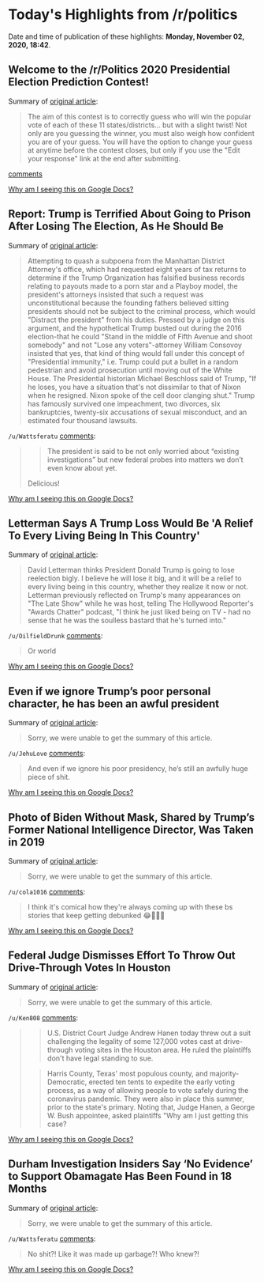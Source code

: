 # Today's Highlights from /r/politics

Date and time of publication of these highlights: **Monday, November 02, 2020, 18:42**.

## Welcome to the /r/Politics 2020 Presidential Election Prediction Contest!

Summary of [original article](https://www.reddit.com/r/politics/comments/j9sppy/welcome_to_the_rpolitics_2020_presidential/):

> The aim of this contest is to correctly guess who will win the popular vote of each of these 11 states/districts... but with a slight twist! Not only are you guessing the winner, you must also weigh how confident you are of your guess. You will have the option to change your guess at anytime before the contest closes, but only if you use the "Edit your response" link at the end after submitting.

[comments](https://www.reddit.com/r/politics/comments/j9sppy/welcome_to_the_rpolitics_2020_presidential/)

[Why am I seeing this on Google Docs?](https://docs.google.com/document/d/1Dc6We63vOXIZsc0op-Bt4abqkYjXzOigalQqFxmvvbM/edit?usp=sharing)

## Report: Trump is Terrified About Going to Prison After Losing The Election, As He Should Be

Summary of [original article](https://www.vanityfair.com/news/2020/11/donald-trump-post-white-house-prosecutions?utm_source=twitter&mbid=social_twitter&utm_medium=social&utm_social-type=owned&utm_brand=vf):

> Attempting to quash a subpoena from the Manhattan District Attorney's office, which had requested eight years of tax returns to determine if the Trump Organization has falsified business records relating to payouts made to a porn star and a Playboy model, the president's attorneys insisted that such a request was unconstitutional because the founding fathers believed sitting presidents should not be subject to the criminal process, which would "Distract the president" from his duties. Pressed by a judge on this argument, and the hypothetical Trump busted out during the 2016 election-that he could "Stand in the middle of Fifth Avenue and shoot somebody" and not "Lose any voters"-attorney William Consovoy insisted that yes, that kind of thing would fall under this concept of "Presidential immunity," i.e. Trump could put a bullet in a random pedestrian and avoid prosecution until moving out of the White House. The Presidential historian Michael Beschloss said of Trump, "If he loses, you have a situation that's not dissimilar to that of Nixon when he resigned. Nixon spoke of the cell door clanging shut." Trump has famously survived one impeachment, two divorces, six bankruptcies, twenty-six accusations of sexual misconduct, and an estimated four thousand lawsuits.

`/u/Wattsferatu` [comments](https://www.reddit.com/r/politics/comments/jmxsgq/report_trump_is_terrified_about_going_to_prison/):

> >The president is said to be not only worried about “existing investigations” but new federal probes into matters we don’t even know about yet.
> 
> Delicious!

[Why am I seeing this on Google Docs?](https://docs.google.com/document/d/1Dc6We63vOXIZsc0op-Bt4abqkYjXzOigalQqFxmvvbM/edit?usp=sharing)

## Letterman Says A Trump Loss Would Be 'A Relief To Every Living Being In This Country'

Summary of [original article](https://m.huffpost.com/us/entry/us_5fa0406ac5b6501b4ba6b708?ncid=APPLENEWS00001):

> David Letterman thinks President Donald Trump is going to lose reelection bigly. I believe he will lose it big, and it will be a relief to every living being in this country, whether they realize it now or not. Letterman previously reflected on Trump's many appearances on "The Late Show" while he was host, telling The Hollywood Reporter's "Awards Chatter" podcast, "I think he just liked being on TV - had no sense that he was the soulless bastard that he's turned into."

`/u/OilfieldDrunk` [comments](https://www.reddit.com/r/politics/comments/jmxoj8/letterman_says_a_trump_loss_would_be_a_relief_to/):

> Or world

[Why am I seeing this on Google Docs?](https://docs.google.com/document/d/1Dc6We63vOXIZsc0op-Bt4abqkYjXzOigalQqFxmvvbM/edit?usp=sharing)

## Even if we ignore Trump’s poor personal character, he has been an awful president

Summary of [original article](https://chicago.suntimes.com/columnists/2020/11/2/21546706/trump-accomplishments-second-term-personal-character-jesse-jackson):

> Sorry, we were unable to get the summary of this article.

`/u/JehuLove` [comments](https://www.reddit.com/r/politics/comments/jmypjz/even_if_we_ignore_trumps_poor_personal_character/):

> And even if we ignore his poor presidency, he’s still an awfully huge piece of shit.

[Why am I seeing this on Google Docs?](https://docs.google.com/document/d/1Dc6We63vOXIZsc0op-Bt4abqkYjXzOigalQqFxmvvbM/edit?usp=sharing)

## Photo of Biden Without Mask, Shared by Trump’s Former National Intelligence Director, Was Taken in 2019

Summary of [original article](https://ktla.com/news/politics/photo-of-biden-without-mask-shared-by-trumps-former-national-intelligence-director-was-taken-in-2019/):

> Sorry, we were unable to get the summary of this article.

`/u/cola1016` [comments](https://www.reddit.com/r/politics/comments/jmwgv8/photo_of_biden_without_mask_shared_by_trumps/):

> I think it's comical how they're always coming up with these bs stories that keep getting debunked 😂🤦🏻‍♀️

[Why am I seeing this on Google Docs?](https://docs.google.com/document/d/1Dc6We63vOXIZsc0op-Bt4abqkYjXzOigalQqFxmvvbM/edit?usp=sharing)

## Federal Judge Dismisses Effort To Throw Out Drive-Through Votes In Houston

Summary of [original article](https://www.npr.org/2020/11/02/930365888/federal-judge-dismisses-effort-to-throw-out-drive-through-votes-in-houston?utm_source=dlvr.it&utm_medium=twitter):

> Sorry, we were unable to get the summary of this article.

`/u/Ken808` [comments](https://www.reddit.com/r/politics/comments/jmvft0/federal_judge_dismisses_effort_to_throw_out/):

> >U.S. District Court Judge Andrew Hanen today threw out a suit challenging the legality of some 127,000 votes cast at drive-through voting sites in the Houston area. He ruled the plaintiffs don't have legal standing to sue.
> 
> >Harris County, Texas' most populous county, and majority-Democratic, erected ten tents to expedite the early voting process, as a way of allowing people to vote safely during the coronavirus pandemic. They were also in place this summer, prior to the state's primary. Noting that, Judge Hanen, a George W. Bush appointee, asked plaintiffs "Why am I just getting this case?

[Why am I seeing this on Google Docs?](https://docs.google.com/document/d/1Dc6We63vOXIZsc0op-Bt4abqkYjXzOigalQqFxmvvbM/edit?usp=sharing)

## Durham Investigation Insiders Say ‘No Evidence’ to Support Obamagate Has Been Found in 18 Months

Summary of [original article](https://lawandcrime.com/awkward/durham-investigation-insiders-say-no-evidence-to-support-obamagate-has-been-found-in-18-months/):

> Sorry, we were unable to get the summary of this article.

`/u/Wattsferatu` [comments](https://www.reddit.com/r/politics/comments/jmy7v6/durham_investigation_insiders_say_no_evidence_to/):

> No shit?! Like it was made up garbage?! Who knew?!

[Why am I seeing this on Google Docs?](https://docs.google.com/document/d/1Dc6We63vOXIZsc0op-Bt4abqkYjXzOigalQqFxmvvbM/edit?usp=sharing)

